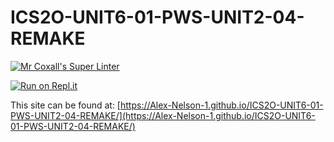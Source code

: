 # ICS2O-UNIT6-01-PWS-UNIT2-04-REMAKE

[![Mr Coxall's Super Linter](https://github.com/Alex-Nelson-1/ICS2O-UNIT6-01-PWS-UNIT2-04-REMAKE/workflows/Mr%20Coxall's%20Super%20Linter/badge.svg)](https://github.com/Alex-Nelson-1/ICS2O-UNIT6-01-PWS-UNIT2-04-REMAKE/actions)

[![Run on Repl.it](https://repl.it/badge/github/Alex-Nelson-1/ICS2O-UNIT6-01-PWS-UNIT2-04-REMAKE)](https://repl.it/github/Alex-Nelson-1/ICS2O-UNIT6-01-PWS-UNIT2-04-REMAKE)

This site can be found at: [https://Alex-Nelson-1.github.io/ICS2O-UNIT6-01-PWS-UNIT2-04-REMAKE/](https://Alex-Nelson-1.github.io/ICS2O-UNIT6-01-PWS-UNIT2-04-REMAKE/)

